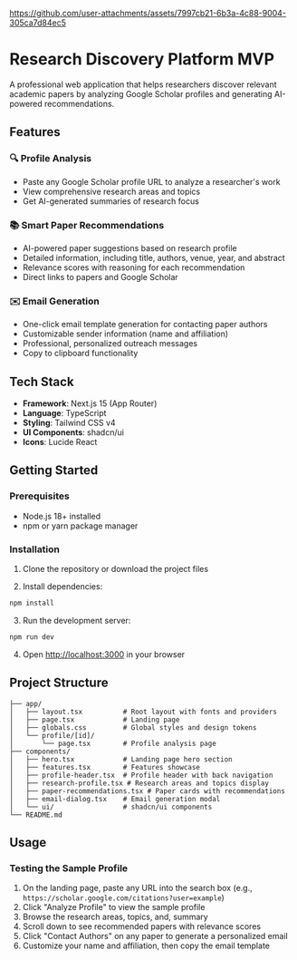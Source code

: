 
https://github.com/user-attachments/assets/7997cb21-6b3a-4c88-9004-305ca7d84ec5
# Research Discovery Platform MVP

A professional web application that helps researchers discover relevant academic papers by analyzing Google Scholar profiles and generating AI-powered recommendations.

## Features

### 🔍 Profile Analysis
- Paste any Google Scholar profile URL to analyze a researcher's work
- View comprehensive research areas and topics
- Get AI-generated summaries of research focus

### 📚 Smart Paper Recommendations
- AI-powered paper suggestions based on research profile
- Detailed information, including title, authors, venue, year, and abstract
- Relevance scores with reasoning for each recommendation
- Direct links to papers and Google Scholar

### ✉️ Email Generation
- One-click email template generation for contacting paper authors
- Customizable sender information (name and affiliation)
- Professional, personalized outreach messages
- Copy to clipboard functionality

## Tech Stack

- **Framework**: Next.js 15 (App Router)
- **Language**: TypeScript
- **Styling**: Tailwind CSS v4
- **UI Components**: shadcn/ui
- **Icons**: Lucide React

## Getting Started

### Prerequisites

- Node.js 18+ installed
- npm or yarn package manager

### Installation

1. Clone the repository or download the project files

2. Install dependencies:
```bash
npm install
```

3. Run the development server:
```bash
npm run dev
```

4. Open [http://localhost:3000](http://localhost:3000) in your browser

## Project Structure

```
├── app/
│   ├── layout.tsx          # Root layout with fonts and providers
│   ├── page.tsx            # Landing page
│   ├── globals.css         # Global styles and design tokens
│   └── profile/[id]/
│       └── page.tsx        # Profile analysis page
├── components/
│   ├── hero.tsx            # Landing page hero section
│   ├── features.tsx        # Features showcase
│   ├── profile-header.tsx  # Profile header with back navigation
│   ├── research-profile.tsx # Research areas and topics display
│   ├── paper-recommendations.tsx # Paper cards with recommendations
│   ├── email-dialog.tsx    # Email generation modal
│   └── ui/                 # shadcn/ui components
└── README.md
```

## Usage

### Testing the Sample Profile

1. On the landing page, paste any URL into the search box (e.g., `https://scholar.google.com/citations?user=example`)
2. Click "Analyze Profile" to view the sample profile
3. Browse the research areas, topics, and, summary
4. Scroll down to see recommended papers with relevance scores
5. Click "Contact Authors" on any paper to generate a personalized email
6. Customize your name and affiliation, then copy the email template
